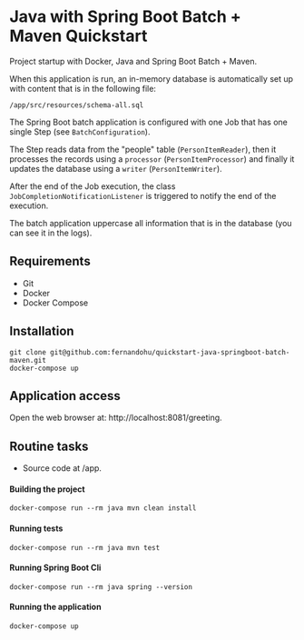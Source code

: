 # Java with Spring Boot Batch + Maven Quickstart

Project startup with Docker, Java and Spring Boot Batch + Maven.

When this application is run, an in-memory database is automatically set up with content that is in the following file:

`/app/src/resources/schema-all.sql`

The Spring Boot batch application is configured with one Job that has one single Step (see `BatchConfiguration`).

The Step reads data from the "people" table (`PersonItemReader`), then it processes the records using a `processor` 
(`PersonItemProcessor`) and finally it updates the database using a `writer` (`PersonItemWriter`).

After the end of the Job execution, the class `JobCompletionNotificationListener` is triggered to notify the end of 
the execution.

The batch application uppercase all information that is in the database (you can see it in the logs).

## Requirements

- Git
- Docker
- Docker Compose

## Installation

```
git clone git@github.com:fernandohu/quickstart-java-springboot-batch-maven.git 
docker-compose up
```

## Application access

Open the web browser at: http://localhost:8081/greeting.

## Routine tasks

- Source code at /app.

#### Building the project

```
docker-compose run --rm java mvn clean install
```

#### Running tests

```
docker-compose run --rm java mvn test
```

#### Running Spring Boot Cli

```
docker-compose run --rm java spring --version
```

#### Running the application

```
docker-compose up
```
